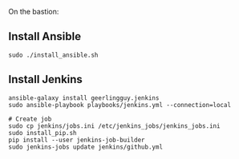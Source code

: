On the bastion:

## Install Ansible

```
sudo ./install_ansible.sh
```

## Install Jenkins

```
ansible-galaxy install geerlingguy.jenkins
sudo ansible-playbook playbooks/jenkins.yml --connection=local

# Create job
sudo cp jenkins/jobs.ini /etc/jenkins_jobs/jenkins_jobs.ini
sudo install_pip.sh
pip install --user jenkins-job-builder
sudo jenkins-jobs update jenkins/github.yml
```
